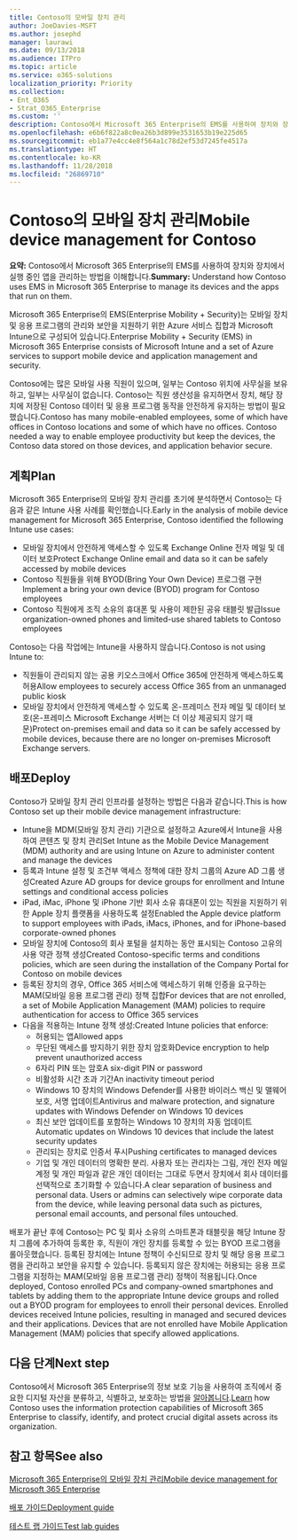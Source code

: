 ```yaml
---
title: Contoso의 모바일 장치 관리
author: JoeDavies-MSFT
ms.author: josephd
manager: laurawi
ms.date: 09/13/2018
ms.audience: ITPro
ms.topic: article
ms.service: o365-solutions
localization_priority: Priority
ms.collection:
- Ent_O365
- Strat_O365_Enterprise
ms.custom: ''
description: Contoso에서 Microsoft 365 Enterprise의 EMS를 사용하여 장치와 장치에서 실행 중인 앱을 관리하는 방법을 이해합니다.
ms.openlocfilehash: e6b6f822a8c0ea26b3d899e3531653b19e225d65
ms.sourcegitcommit: eb1a77e4cc4e8f564a1c78d2ef53d7245fe4517a
ms.translationtype: HT
ms.contentlocale: ko-KR
ms.lasthandoff: 11/28/2018
ms.locfileid: "26869710"
---
```

# <a name="mobile-device-management-for-contoso"></a><span data-ttu-id="b35c0-103">Contoso의 모바일 장치 관리</span><span class="sxs-lookup"><span data-stu-id="b35c0-103">Mobile device management for Contoso</span></span>

<span data-ttu-id="b35c0-104">**요약:** Contoso에서 Microsoft 365 Enterprise의 EMS를 사용하여 장치와 장치에서 실행 중인 앱을 관리하는 방법을 이해합니다.</span><span class="sxs-lookup"><span data-stu-id="b35c0-104">**Summary:** Understand how Contoso uses EMS in Microsoft 365 Enterprise to manage its devices and the apps that run on them.</span></span>

<span data-ttu-id="b35c0-105">Microsoft 365 Enterprise의 EMS(Enterprise Mobility + Security)는 모바일 장치 및 응용 프로그램의 관리와 보안을 지원하기 위한 Azure 서비스 집합과 Microsoft Intune으로 구성되어 있습니다.</span><span class="sxs-lookup"><span data-stu-id="b35c0-105">Enterprise Mobility + Security (EMS) in Microsoft 365 Enterprise consists of Microsoft Intune and a set of Azure services to support mobile device and application management and security.</span></span>

<span data-ttu-id="b35c0-p101">Contoso에는 많은 모바일 사용 직원이 있으며, 일부는 Contoso 위치에 사무실을 보유하고, 일부는 사무실이 없습니다. Contoso는 직원 생산성을 유지하면서 장치, 해당 장치에 저장된 Contoso 데이터 및 응용 프로그램 동작을 안전하게 유지하는 방법이 필요했습니다.</span><span class="sxs-lookup"><span data-stu-id="b35c0-p101">Contoso has many mobile-enabled employees, some of which have offices in Contoso locations and some of which have no offices. Contoso needed a way to enable employee productivity but keep the devices, the Contoso data stored on those devices, and application behavior secure.</span></span>

## <a name="plan"></a><span data-ttu-id="b35c0-108">계획</span><span class="sxs-lookup"><span data-stu-id="b35c0-108">Plan</span></span>

<span data-ttu-id="b35c0-109">Microsoft 365 Enterprise의 모바일 장치 관리를 초기에 분석하면서 Contoso는 다음과 같은 Intune 사용 사례를 확인했습니다.</span><span class="sxs-lookup"><span data-stu-id="b35c0-109">Early in the analysis of mobile device management for Microsoft 365 Enterprise, Contoso identified the following Intune use cases:</span></span>

- <span data-ttu-id="b35c0-110">모바일 장치에서 안전하게 액세스할 수 있도록 Exchange Online 전자 메일 및 데이터 보호</span><span class="sxs-lookup"><span data-stu-id="b35c0-110">Protect Exchange Online email and data so it can be safely accessed by mobile devices</span></span>
- <span data-ttu-id="b35c0-111">Contoso 직원들을 위해 BYOD(Bring Your Own Device) 프로그램 구현</span><span class="sxs-lookup"><span data-stu-id="b35c0-111">Implement a bring your own device (BYOD) program for Contoso employees</span></span>
- <span data-ttu-id="b35c0-112">Contoso 직원에게 조직 소유의 휴대폰 및 사용이 제한된 공유 태블릿 발급</span><span class="sxs-lookup"><span data-stu-id="b35c0-112">Issue organization-owned phones and limited-use shared tablets to Contoso employees</span></span>

<span data-ttu-id="b35c0-113">Contoso는 다음 작업에는 Intune을 사용하지 않습니다.</span><span class="sxs-lookup"><span data-stu-id="b35c0-113">Contoso is not using Intune to:</span></span>

- <span data-ttu-id="b35c0-114">직원들이 관리되지 않는 공용 키오스크에서 Office 365에 안전하게 액세스하도록 허용</span><span class="sxs-lookup"><span data-stu-id="b35c0-114">Allow employees to securely access Office 365 from an unmanaged public kiosk</span></span>
- <span data-ttu-id="b35c0-115">모바일 장치에서 안전하게 액세스할 수 있도록 온-프레미스 전자 메일 및 데이터 보호(온-프레미스 Microsoft Exchange 서버는 더 이상 제공되지 않기 때문)</span><span class="sxs-lookup"><span data-stu-id="b35c0-115">Protect on-premises email and data so it can be safely accessed by mobile devices, because there are no longer on-premises Microsoft Exchange servers.</span></span>

## <a name="deploy"></a><span data-ttu-id="b35c0-116">배포</span><span class="sxs-lookup"><span data-stu-id="b35c0-116">Deploy</span></span>

<span data-ttu-id="b35c0-117">Contoso가 모바일 장치 관리 인프라를 설정하는 방법은 다음과 같습니다.</span><span class="sxs-lookup"><span data-stu-id="b35c0-117">This is how Contoso set up their mobile device management infrastructure:</span></span>

- <span data-ttu-id="b35c0-118">Intune을 MDM(모바일 장치 관리) 기관으로 설정하고 Azure에서 Intune을 사용하여 콘텐츠 및 장치 관리</span><span class="sxs-lookup"><span data-stu-id="b35c0-118">Set Intune as the Mobile Device Management (MDM) authority and are using Intune on Azure to administer content and manage the devices</span></span>
- <span data-ttu-id="b35c0-119">등록과 Intune 설정 및 조건부 액세스 정책에 대한 장치 그룹의 Azure AD 그룹 생성</span><span class="sxs-lookup"><span data-stu-id="b35c0-119">Created Azure AD groups for device groups for enrollment and Intune settings and conditional access policies</span></span>
- <span data-ttu-id="b35c0-120">iPad, iMac, iPhone 및 iPhone 기반 회사 소유 휴대폰이 있는 직원을 지원하기 위한 Apple 장치 플랫폼을 사용하도록 설정</span><span class="sxs-lookup"><span data-stu-id="b35c0-120">Enabled the Apple device platform to support employees with iPads, iMacs, iPhones, and for iPhone-based corporate-owned phones</span></span>
- <span data-ttu-id="b35c0-121">모바일 장치에 Contoso의 회사 포털을 설치하는 동안 표시되는 Contoso 고유의 사용 약관 정책 생성</span><span class="sxs-lookup"><span data-stu-id="b35c0-121">Created Contoso-specific terms and conditions policies, which are seen during the installation of the Company Portal for Contoso on mobile devices</span></span>
- <span data-ttu-id="b35c0-122">등록된 장치의 경우, Office 365 서비스에 액세스하기 위해 인증을 요구하는 MAM(모바일 응용 프로그램 관리) 정책 집합</span><span class="sxs-lookup"><span data-stu-id="b35c0-122">For devices that are not enrolled, a set of Mobile Application Management (MAM) policies to require authentication for access to Office 365 services</span></span>
- <span data-ttu-id="b35c0-123">다음을 적용하는 Intune 정책 생성:</span><span class="sxs-lookup"><span data-stu-id="b35c0-123">Created Intune policies that enforce:</span></span>
  - <span data-ttu-id="b35c0-124">허용되는 앱</span><span class="sxs-lookup"><span data-stu-id="b35c0-124">Allowed apps</span></span>
  - <span data-ttu-id="b35c0-125">무단된 액세스를 방지하기 위한 장치 암호화</span><span class="sxs-lookup"><span data-stu-id="b35c0-125">Device encryption to help prevent unauthorized access</span></span>
  - <span data-ttu-id="b35c0-126">6자리 PIN 또는 암호</span><span class="sxs-lookup"><span data-stu-id="b35c0-126">A six-digit PIN or password</span></span>
  - <span data-ttu-id="b35c0-127">비활성화 시간 초과 기간</span><span class="sxs-lookup"><span data-stu-id="b35c0-127">An inactivity timeout period</span></span>
  - <span data-ttu-id="b35c0-128">Windows 10 장치의 Windows Defender를 사용한 바이러스 백신 및 맬웨어 보호, 서명 업데이트</span><span class="sxs-lookup"><span data-stu-id="b35c0-128">Antivirus and malware protection, and signature updates with Windows Defender on Windows 10 devices</span></span>
  - <span data-ttu-id="b35c0-129">최신 보안 업데이트를 포함하는 Windows 10 장치의 자동 업데이트</span><span class="sxs-lookup"><span data-stu-id="b35c0-129">Automatic updates on Windows 10 devices that include the latest security updates</span></span>
  - <span data-ttu-id="b35c0-130">관리되는 장치로 인증서 푸시</span><span class="sxs-lookup"><span data-stu-id="b35c0-130">Pushing certificates to managed devices</span></span>
  - <span data-ttu-id="b35c0-p102">기업 및 개인 데이터의 명확한 분리. 사용자 또는 관리자는 그림, 개인 전자 메일 계정 및 개인 파일과 같은 개인 데이터는 그대로 두면서 장치에서 회사 데이터를 선택적으로 초기화할 수 있습니다.</span><span class="sxs-lookup"><span data-stu-id="b35c0-p102">A clear separation of business and personal data. Users or admins can selectively wipe corporate data from the device, while leaving personal data such as pictures, personal email accounts, and personal files untouched.</span></span>

<span data-ttu-id="b35c0-p103">배포가 끝난 후에 Contoso는 PC 및 회사 소유의 스마트폰과 태블릿을 해당 Intune 장치 그룹에 추가하여 등록한 후, 직원이 개인 장치를 등록할 수 있는 BYOD 프로그램을 롤아웃했습니다. 등록된 장치에는 Intune 정책이 수신되므로 장치 및 해당 응용 프로그램을 관리하고 보안을 유지할 수 있습니다. 등록되지 않은 장치에는 허용되는 응용 프로그램을 지정하는 MAM(모바일 응용 프로그램 관리) 정책이 적용됩니다.</span><span class="sxs-lookup"><span data-stu-id="b35c0-p103">Once deployed, Contoso enrolled PCs and company-owned smartphones and tablets by adding them to the appropriate Intune device groups and rolled out a BYOD program for employees to enroll their personal devices. Enrolled devices received Intune policies, resulting in managed and secured devices and their applications. Devices that are not enrolled have Mobile Application Management (MAM) policies that specify allowed applications.</span></span>

## <a name="next-step"></a><span data-ttu-id="b35c0-136">다음 단계</span><span class="sxs-lookup"><span data-stu-id="b35c0-136">Next step</span></span>

<span data-ttu-id="b35c0-137">Contoso에서 Microsoft 365 Enterprise의 정보 보호 기능을 사용하여 조직에서 중요한 디지털 자산을 분류하고, 식별하고, 보호하는 방법을 [알아봅니다](contoso-info-protect.md).</span><span class="sxs-lookup"><span data-stu-id="b35c0-137">[Learn](contoso-info-protect.md) how Contoso uses the information protection capabilities of Microsoft 365 Enterprise to classify, identify, and protect crucial digital assets across its organization.</span></span>

## <a name="see-also"></a><span data-ttu-id="b35c0-138">참고 항목</span><span class="sxs-lookup"><span data-stu-id="b35c0-138">See also</span></span>

[<span data-ttu-id="b35c0-139">Microsoft 365 Enterprise의 모바일 장치 관리</span><span class="sxs-lookup"><span data-stu-id="b35c0-139">Mobile device management for Microsoft 365 Enterprise</span></span>](mobility-infrastructure.md)

[<span data-ttu-id="b35c0-140">배포 가이드</span><span class="sxs-lookup"><span data-stu-id="b35c0-140">Deployment guide</span></span>](deploy-microsoft-365-enterprise.md)

[<span data-ttu-id="b35c0-141">테스트 랩 가이드</span><span class="sxs-lookup"><span data-stu-id="b35c0-141">Test lab guides</span></span>](m365-enterprise-test-lab-guides.md)

